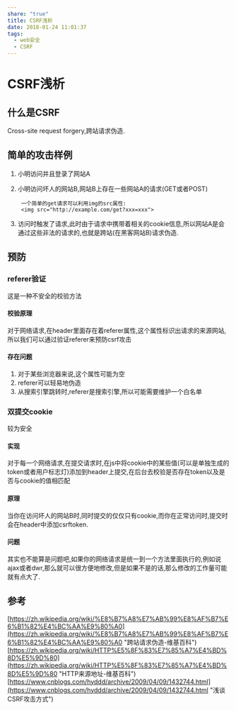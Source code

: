 ```yaml
---
share: "true"
title: CSRF浅析
date: 2018-01-24 11:01:37
tags:
  - web安全
  - CSRF
---
```


# CSRF浅析
## 什么是CSRF
Cross-site request forgery,跨站请求伪造.
## 简单的攻击样例
1. 小明访问并且登录了网站A
2. 小明访问坏人的网站B,网站B上存在一些网站A的请求(GET或者POST)
		
		一个简单的get请求可以利用img的src属性:
		<img src="http://example.com/get?xxx=xxx">
3. 访问时触发了请求,此时由于请求中携带着相关的cookie信息,所以网站A是会通过这些非法的请求的,也就是跨站(在黑客网站B)请求伪造.

## 预防
### referer验证
这是一种不安全的校验方法
#### 校验原理
对于网络请求,在header里面存在着referer属性,这个属性标识出请求的来源网站,所以我们可以通过验证referer来预防csrf攻击
#### 存在问题
1. 对于某些浏览器来说,这个属性可能为空
2. referer可以轻易地伪造
3. 从搜索引擎跳转时,referer是搜索引擎,所以可能需要维护一个白名单

### 双提交cookie
较为安全
#### 实现
对于每一个网络请求,在提交请求时,在js中将cookie中的某些值(可以是单独生成的token或者用户标志灯)添加到header上提交,在后台去校验是否存在token以及是否与cookie的值相匹配
#### 原理
当你在访问坏人的网站B时,同时提交的仅仅只有cookie,而你在正常访问时,提交时会在header中添加csrftoken.
#### 问题
其实也不能算是问题吧,如果你的网络请求是统一到一个方法里面执行的,例如说ajax或者dwr,那么就可以很方便地修改,但是如果不是的话,那么修改的工作量可能就有点大了.


## 参考
[https://zh.wikipedia.org/wiki/%E8%B7%A8%E7%AB%99%E8%AF%B7%E6%B1%82%E4%BC%AA%E9%80%A0](https://zh.wikipedia.org/wiki/%E8%B7%A8%E7%AB%99%E8%AF%B7%E6%B1%82%E4%BC%AA%E9%80%A0 "跨站请求伪造-维基百科")
[https://zh.wikipedia.org/wiki/HTTP%E5%8F%83%E7%85%A7%E4%BD%8D%E5%9D%80](https://zh.wikipedia.org/wiki/HTTP%E5%8F%83%E7%85%A7%E4%BD%8D%E5%9D%80 "HTTP来源地址-维基百科")
[https://www.cnblogs.com/hyddd/archive/2009/04/09/1432744.html](https://www.cnblogs.com/hyddd/archive/2009/04/09/1432744.html "浅谈CSRF攻击方式")

